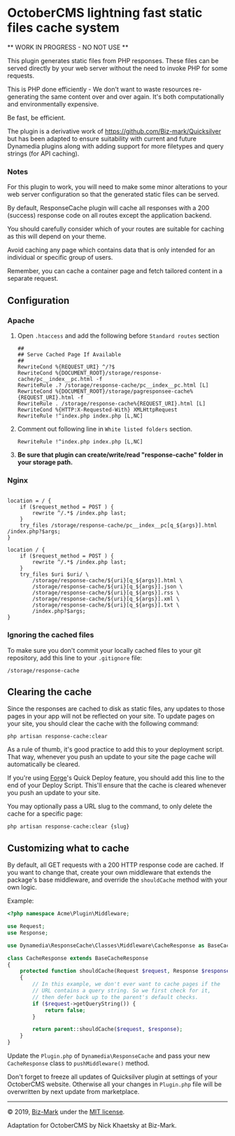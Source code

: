 # OctoberCMS lightning fast static files cache system

** WORK IN PROGRESS - NO NOT USE **

This plugin generates static files from PHP responses. These files can be served directly
by your web server without the need to invoke PHP for some requests.

This is PHP done efficiently - We don't want to waste resources re-generating the same
content over and over again. It's both computationally and environmentally expensive.

Be fast, be efficient.

The plugin is a derivative work of https://github.com/Biz-mark/Quicksilver but has been adapted
to ensure suitability with current and future Dynamedia plugins along with adding support for
more filetypes and query strings (for API caching).

### Notes

For this plugin to work, you will need to make some minor alterations to your web server configuration so
that the generated static files can be served.

By default, ResponseCache plugin will cache all responses with a 200 (success) response code
on all routes except the application backend.

You should carefully consider which of your routes are suitable for caching as this will depend on
your theme.

Avoid caching any page which contains data that is only intended for an individual or specific
group of users.

Remember, you can cache a container page and fetch tailored content in a separate request.

## Configuration
### Apache

1. Open `.htaccess` and add the following before `Standard routes` section

    ```apacheconfig
    ##
    ## Serve Cached Page If Available
    ##
    RewriteCond %{REQUEST_URI} ^/?$
    RewriteCond %{DOCUMENT_ROOT}/storage/response-cache/pc__index__pc.html -f
    RewriteRule .? /storage/response-cache/pc__index__pc.html [L]
    RewriteCond %{DOCUMENT_ROOT}/storage/pagresponsee-cache%{REQUEST_URI}.html -f
    RewriteRule . /storage/response-cache%{REQUEST_URI}.html [L]
    RewriteCond %{HTTP:X-Requested-With} XMLHttpRequest
    RewriteRule !^index.php index.php [L,NC]
    ```

2. Comment out following line in `White listed folders` section.
    ```
    RewriteRule !^index.php index.php [L,NC]
    ```

3. **Be sure that plugin can create/write/read "response-cache" folder in your storage path.**

### Nginx

```nginx

location = / {
    if ($request_method = POST ) {
        rewrite ^/.*$ /index.php last;
    }
    try_files /storage/response-cache/pc__index__pc[q_${args}].html /index.php?$args;
}

location / {
    if ($request_method = POST ) {
        rewrite ^/.*$ /index.php last;
    }
    try_files $uri $uri/ \
        /storage/response-cache/${uri}[q_${args}].html \
        /storage/response-cache/${uri}[q_${args}].json \
        /storage/response-cache/${uri}[q_${args}].rss \
        /storage/response-cache/${uri}[q_${args}].xml \
        /storage/response-cache/${uri}[q_${args}].txt \
        /index.php?$args;
}
```

### Ignoring the cached files

To make sure you don't commit your locally cached files to your git repository, add this line to your `.gitignore` file:

```
/storage/response-cache
```

## Clearing the cache

Since the responses are cached to disk as static files, any updates to those pages in your app will not be reflected on your site. To update pages on your site, you should clear the cache with the following command:

```
php artisan response-cache:clear
```

As a rule of thumb, it's good practice to add this to your deployment script. That way, whenever you push an update to your site the page cache will automatically be cleared.

If you're using [Forge](https://forge.laravel.com)'s Quick Deploy feature, you should add this line to the end of your Deploy Script. This'll ensure that the cache is cleared whenever you push an update to your site.

You may optionally pass a URL slug to the command, to only delete the cache for a specific page:

```
php artisan response-cache:clear {slug}
```

## Customizing what to cache

By default, all GET requests with a 200 HTTP response code are cached. If you want to change that, create your own middleware that extends the package's base middleware, and override the `shouldCache` method with your own logic.

Example:
```php
<?php namespace Acme\Plugin\Middleware;

use Request;
use Response;

use Dynamedia\ResponseCache\Classes\Middleware\CacheResponse as BaseCacheResponse;

class CacheResponse extends BaseCacheResponse
{
    protected function shouldCache(Request $request, Response $response)
    {
        // In this example, we don't ever want to cache pages if the
        // URL contains a query string. So we first check for it,
        // then defer back up to the parent's default checks.
        if ($request->getQueryString()) {
            return false;
        }

        return parent::shouldCache($request, $response);
    }
}
```

Update the `Plugin.php` of `Dynamedia\ResponseCache` and pass your new `CacheResponse` class to `pushMiddleware()` method.

Don't forget to freeze all updates of Quicksilver plugin at settings of your OctoberCMS website. Otherwise all your changes in `Plugin.php` file will be overwritten by next update from marketplace.

---
© 2019, [Biz-Mark](https://biz-mark.ru/) under the [MIT license](https://opensource.org/licenses/MIT).

Adaptation for OctoberCMS by Nick Khaetsky at Biz-Mark.
